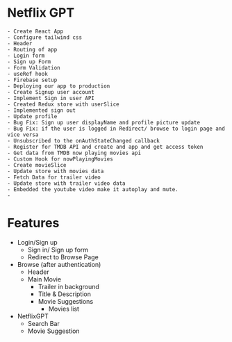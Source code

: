 # Netflix GPT
    - Create React App
    - Configure tailwind css
    - Header
    - Routing of app
    - Login form
    - Sign up Form
    - Form Validation
    - useRef hook
    - Firebase setup
    - Deploying our app to production
    - Create Signup user account
    - Implement Sign in user API
    - Created Redux store with userSlice
    - Implemented sign out
    - Update profile
    - Bug Fix: Sign up user displayName and profile picture update
    - Bug Fix: if the user is logged in Redirect/ browse to login page and vice versa
    - Unsubscribed to the onAuthStateChanged callback
    - Register for TMDB API and create and app and get access token
    - Get data from TMDB now playing movies api
    - Custom Hook for nowPlayingMovies
    - Create movieSlice
    - Update store with movies data
    - Fetch Data for trailer video
    - Update store with trailer video data
    - Embedded the youtube video make it autoplay and mute.
    - 

# Features
- Login/Sign up
    - Sign in/ Sign up form
    - Redirect to Browse Page
- Browse (after authentication)
    - Header
    - Main Movie
        - Trailer in background
        - Title & Description
        - Movie Suggestions
            - Movies list 
- NetflixGPT
    - Search Bar
    - Movie Suggestion